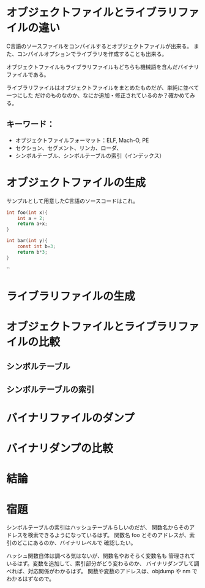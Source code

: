 # オブジェクトファイルとライブラリファイルの違い

C言語のソースファイルをコンパイルするとオブジェクトファイルが出来る。
また、コンパイルオプションでライブラリを作成することも出来る。

オブジェクトファイルもライブラリファイルもどちらも機械語を含んだバイナリファイルである。

ライブラリファイルはオブジェクトファイルをまとめたものだが、単純に並べて一つにした
だけのものなのか、なにか追加・修正されているのか？確かめてみる。

## キーワード：
 - オブジェクトファイルフォーマット：ELF, Mach-O, PE
 - セクション、セグメント、リンカ、ローダ、
 - シンボルテーブル、シンボルテーブルの索引（インデックス）

# オブジェクトファイルの生成
サンプルとして用意したC言語のソースコードはこれ。

```C
int foo(int x){
	int a = 2;
	return a+x;
}

int bar(int y){
	const int b=3;
	return b*3;
}

```

``

# ライブラリファイルの生成

# オブジェクトファイルとライブラリファイルの比較

## シンボルテーブル

## シンボルテーブルの索引

# バイナリファイルのダンプ

# バイナリダンプの比較

# 結論

# 宿題
シンボルテーブルの索引はハッシュテーブルらしいのだが、
関数名からそのアドレスを検索できるようになっているはず。
関数名 foo とそのアドレスが、索引のどこにあるのか、バイナリレベルで
確認したい。

ハッシュ関数自体は調べる気はないが、関数名やおそらく変数名も
管理されているはず。変数を追加して、索引部分がどう変わるのか、
バイナリダンプして調べれば、対応関係がわかるはず。
関数や変数のアドレスは、objdump や nm でわかるはずなので。


